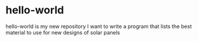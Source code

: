 # hello-world
hello-world is my new repository
I want to write a program that lists the best material to use for new designs of solar panels
